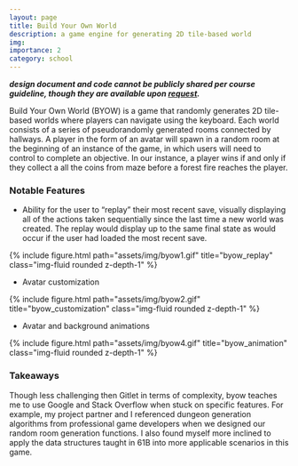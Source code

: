 ```yaml
---
layout: page
title: Build Your Own World
description: a game engine for generating 2D tile-based world
img: 
importance: 2
category: school
---
```


***design document and code cannot be publicly shared per course guideline, though they are available upon [request](mailto:jwu25@berkeley.edu).***

Build Your Own World (BYOW) is a game that randomly generates 2D tile-based worlds where players can navigate using the keyboard. Each world
consists of a series of pseudorandomly generated rooms connected by hallways. A player in the form of an avatar will spawn in a random room
at the beginning of an instance of the game, in which users will need to control to complete an objective. In our instance, a player wins if 
and only if they collect a all the coins from maze before a forest fire reaches the player.


### Notable Features ###

- Ability for the user to “replay” their most recent save, visually displaying all of the actions taken sequentially since the last time a new world was created. The replay would display up to the same final state as would occur if the user had loaded the most recent save.

<div class="row">
    <div class="col-sm mt-3 mt-md-0">
        {% include figure.html path="assets/img/byow1.gif" title="byow_replay" class="img-fluid rounded z-depth-1" %}
    </div>
</div>

- Avatar customization

<div class="row">
    <div class="col-sm mt-3 mt-md-0">
        {% include figure.html path="assets/img/byow2.gif" title="byow_customization" class="img-fluid rounded z-depth-1" %}
    </div>
</div>

- Avatar and background animations

<div class="row">
    <div class="col-sm mt-3 mt-md-0">
        {% include figure.html path="assets/img/byow4.gif" title="byow_animation" class="img-fluid rounded z-depth-1" %}
    </div>
</div>


### Takeaways ###

Though less challenging then Gitlet in terms of complexity, byow teaches me to use Google and Stack Overflow when stuck
on specific features. For example, my project partner and I referenced dungeon generation algorithms from professional
game developers when we designed our random room generation functions. I also found myself more inclined to apply the data
structures taught in 61B into more applicable scenarios in this game.


